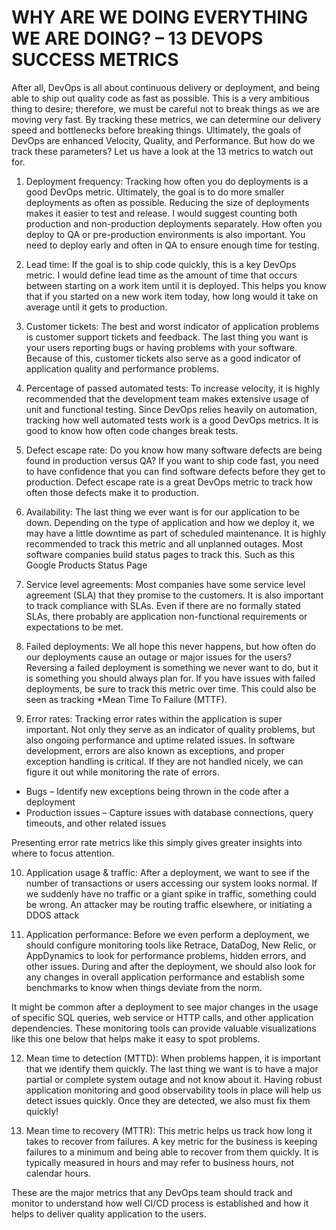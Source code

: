 # WHY ARE WE DOING EVERYTHING WE ARE DOING? – 13 DEVOPS SUCCESS METRICS

After all, DevOps is all about continuous delivery or deployment, and being able to ship out quality code as fast as possible. This is
a very ambitious thing to desire; therefore, we must be careful not to break things as we are moving very fast. By tracking these 
metrics, we can determine our delivery speed and bottlenecks before breaking things. Ultimately, the goals of DevOps are enhanced 
Velocity, Quality, and Performance. But how do we track these parameters? Let us have a look at the 13 metrics to watch out for.

1. Deployment frequency: Tracking how often you do deployments is a good DevOps metric. Ultimately, the goal is to do more smaller
 deployments as often as possible. Reducing the size of deployments makes it easier to test and release. I would suggest counting 
 both production and non-production deployments separately. How often you deploy to QA or pre-production environments is also important.
 You need to deploy early and often in QA to ensure enough time for testing.

2. Lead time: If the goal is to ship code quickly, this is a key DevOps metric. I would define lead time as the amount of time that
 occurs between starting on a work item until it is deployed. This helps you know that if you started on a new work item today, how
 long would it take on average until it gets to production.

3. Customer tickets: The best and worst indicator of application problems is customer support tickets and feedback. The last thing you
 want is your users reporting bugs or having problems with your software. Because of this, customer tickets also serve as a good 
 indicator of application quality and performance problems.

4. Percentage of passed automated tests: To increase velocity, it is highly recommended that the development team makes extensive 
usage of unit and functional testing. Since DevOps relies heavily on automation, tracking how well automated tests work is a good 
DevOps metrics. It is good to know how often code changes break tests.

5. Defect escape rate: Do you know how many software defects are being found in production versus QA? If you want to ship code fast,
 you need to have confidence that you can find software defects before they get to production. Defect escape rate is a great DevOps
 metric to track how often those defects make it to production.

6. Availability: The last thing we ever want is for our application to be down. Depending on the type of application and how we 
deploy it, we may have a little downtime as part of scheduled maintenance. It is highly recommended to track this metric and all 
unplanned outages. Most software companies build status pages to track this. Such as this Google Products Status Page

7. Service level agreements: Most companies have some service level agreement (SLA) that they promise to the customers. It is also 
important to track compliance with SLAs. Even if there are no formally stated SLAs, there probably are application non-functional
requirements or expectations to be met.

8. Failed deployments: We all hope this never happens, but how often do our deployments cause an outage or major issues for the 
users? Reversing a failed deployment is something we never want to do, but it is something you should always plan for. If you have
issues with failed deployments, be sure to track this metric over time. This could also be seen as tracking 
*Mean Time To Failure (MTTF).

9. Error rates: Tracking error rates within the application is super important. Not only they serve as an indicator of quality
 problems, but also ongoing performance and uptime related issues. In software development, errors are also known as exceptions,
 and proper exception handling is critical. If they are not handled nicely, we can figure it out while monitoring the rate of errors.
 
 
- Bugs – Identify new exceptions being thrown in the code after a deployment
- Production issues – Capture issues with database connections, query timeouts, and other related issues

Presenting error rate metrics like this simply gives greater insights into where to focus attention.


10. Application usage & traffic: After a deployment, we want to see if the number of transactions or users accessing our system 
looks normal. If we suddenly have no traffic or a giant spike in traffic, something could be wrong. An attacker may be routing 
traffic elsewhere, or initiating a DDOS attack

11. Application performance: Before we even perform a deployment, we should configure monitoring tools like Retrace, DataDog,
New Relic, or AppDynamics to look for performance problems, hidden errors, and other issues. During and after the deployment, we
should also look for any changes in overall application performance and establish some benchmarks to know when things deviate from
the norm.

It might be common after a deployment to see major changes in the usage of specific SQL queries, web service or HTTP calls, and other
application dependencies. These monitoring tools can provide valuable visualizations like this one below that helps make it easy to
spot problems.



12. Mean time to detection (MTTD): When problems happen, it is important that we identify them quickly. The last thing we want is 
to have a major partial or complete system outage and not know about it. Having robust application monitoring and good observability
tools in place will help us detect issues quickly. Once they are detected, we also must fix them quickly!

13. Mean time to recovery (MTTR): This metric helps us track how long it takes to recover from failures. A key metric for the 
business is keeping failures to a minimum and being able to recover from them quickly. It is typically measured in hours and 
may refer to business hours, not calendar hours.

These are the major metrics that any DevOps team should track and monitor to understand how well CI/CD process is established and
how it helps to deliver quality application to the users.
